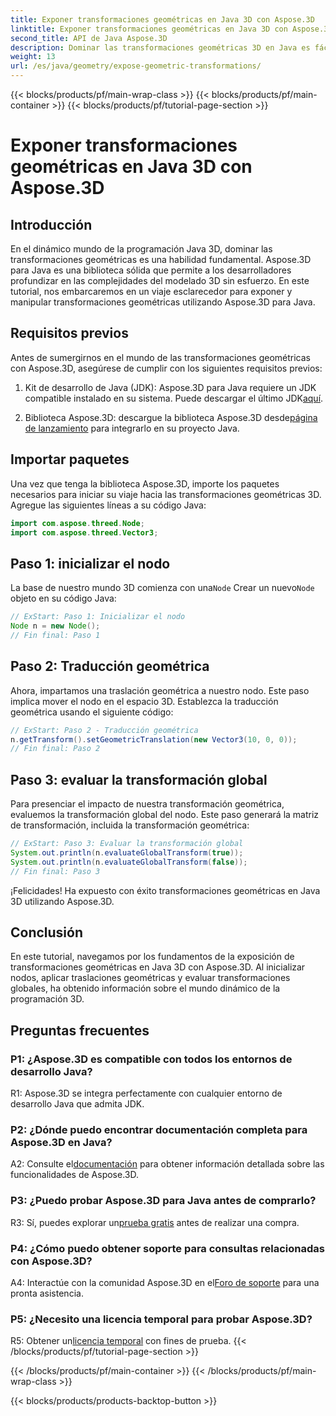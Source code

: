 ```yaml
---
title: Exponer transformaciones geométricas en Java 3D con Aspose.3D
linktitle: Exponer transformaciones geométricas en Java 3D con Aspose.3D
second_title: API de Java Aspose.3D
description: Dominar las transformaciones geométricas 3D en Java es fácil con Aspose.3D. Aprenda a manipular nodos, aplicar traducciones y evaluar transformaciones globales.
weight: 13
url: /es/java/geometry/expose-geometric-transformations/
---
```


{{< blocks/products/pf/main-wrap-class >}}
{{< blocks/products/pf/main-container >}}
{{< blocks/products/pf/tutorial-page-section >}}

# Exponer transformaciones geométricas en Java 3D con Aspose.3D

## Introducción

En el dinámico mundo de la programación Java 3D, dominar las transformaciones geométricas es una habilidad fundamental. Aspose.3D para Java es una biblioteca sólida que permite a los desarrolladores profundizar en las complejidades del modelado 3D sin esfuerzo. En este tutorial, nos embarcaremos en un viaje esclarecedor para exponer y manipular transformaciones geométricas utilizando Aspose.3D para Java.

## Requisitos previos

Antes de sumergirnos en el mundo de las transformaciones geométricas con Aspose.3D, asegúrese de cumplir con los siguientes requisitos previos:

1.  Kit de desarrollo de Java (JDK): Aspose.3D para Java requiere un JDK compatible instalado en su sistema. Puede descargar el último JDK[aquí](https://www.oracle.com/java/technologies/javase-downloads.html).

2.  Biblioteca Aspose.3D: descargue la biblioteca Aspose.3D desde[página de lanzamiento](https://releases.aspose.com/3d/java/) para integrarlo en su proyecto Java.

## Importar paquetes

Una vez que tenga la biblioteca Aspose.3D, importe los paquetes necesarios para iniciar su viaje hacia las transformaciones geométricas 3D. Agregue las siguientes líneas a su código Java:

```java
import com.aspose.threed.Node;
import com.aspose.threed.Vector3;
```

## Paso 1: inicializar el nodo

 La base de nuestro mundo 3D comienza con una`Node` Crear un nuevo`Node` objeto en su código Java:

```java
// ExStart: Paso 1: Inicializar el nodo
Node n = new Node();
// Fin final: Paso 1
```

## Paso 2: Traducción geométrica

Ahora, impartamos una traslación geométrica a nuestro nodo. Este paso implica mover el nodo en el espacio 3D. Establezca la traducción geométrica usando el siguiente código:

```java
// ExStart: Paso 2 - Traducción geométrica
n.getTransform().setGeometricTranslation(new Vector3(10, 0, 0));
// Fin final: Paso 2
```

## Paso 3: evaluar la transformación global

Para presenciar el impacto de nuestra transformación geométrica, evaluemos la transformación global del nodo. Este paso generará la matriz de transformación, incluida la transformación geométrica:

```java
// ExStart: Paso 3: Evaluar la transformación global
System.out.println(n.evaluateGlobalTransform(true));
System.out.println(n.evaluateGlobalTransform(false));
// Fin final: Paso 3
```

¡Felicidades! Ha expuesto con éxito transformaciones geométricas en Java 3D utilizando Aspose.3D.

## Conclusión

En este tutorial, navegamos por los fundamentos de la exposición de transformaciones geométricas en Java 3D con Aspose.3D. Al inicializar nodos, aplicar traslaciones geométricas y evaluar transformaciones globales, ha obtenido información sobre el mundo dinámico de la programación 3D.

## Preguntas frecuentes

### P1: ¿Aspose.3D es compatible con todos los entornos de desarrollo Java?

R1: Aspose.3D se integra perfectamente con cualquier entorno de desarrollo Java que admita JDK.

### P2: ¿Dónde puedo encontrar documentación completa para Aspose.3D en Java?

 A2: Consulte el[documentación](https://reference.aspose.com/3d/java/) para obtener información detallada sobre las funcionalidades de Aspose.3D.

### P3: ¿Puedo probar Aspose.3D para Java antes de comprarlo?

 R3: Sí, puedes explorar un[prueba gratis](https://releases.aspose.com/) antes de realizar una compra.

### P4: ¿Cómo puedo obtener soporte para consultas relacionadas con Aspose.3D?

 A4: Interactúe con la comunidad Aspose.3D en el[Foro de soporte](https://forum.aspose.com/c/3d/18) para una pronta asistencia.

### P5: ¿Necesito una licencia temporal para probar Aspose.3D?

 R5: Obtener un[licencia temporal](https://purchase.aspose.com/temporary-license/) con fines de prueba.
{{< /blocks/products/pf/tutorial-page-section >}}

{{< /blocks/products/pf/main-container >}}
{{< /blocks/products/pf/main-wrap-class >}}

{{< blocks/products/products-backtop-button >}}
